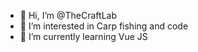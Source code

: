 - 👋 Hi, I’m @TheCraftLab
- 👀 I’m interested in Carp fishing and code
- 🌱 I’m currently learning Vue JS

<!---
TheCraftLab/TheCraftLab is a ✨ special ✨ repository because its `README.md` (this file) appears on your GitHub profile.
You can click the Preview link to take a look at your changes.
--->
